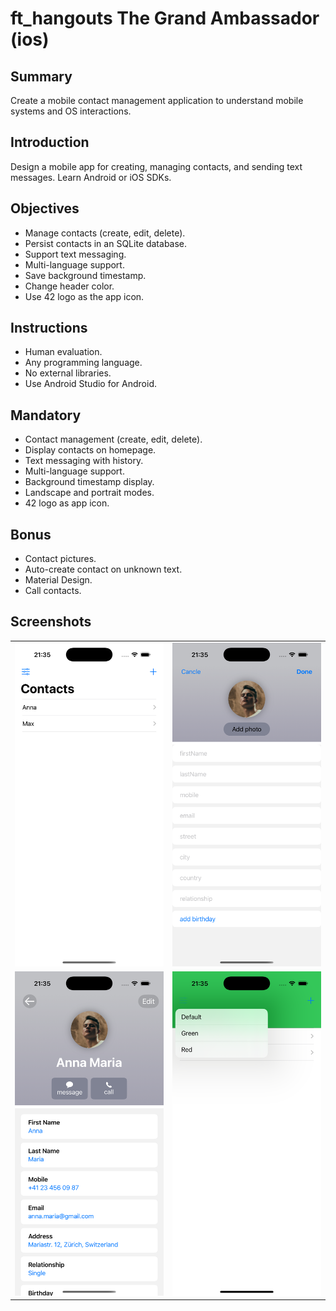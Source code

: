 # ft_hangouts The Grand Ambassador (ios)

## Summary
Create a mobile contact management application to understand mobile systems and OS interactions.

## Introduction
Design a mobile app for creating, managing contacts, and sending text messages. Learn Android or iOS SDKs.

## Objectives
- Manage contacts (create, edit, delete).
- Persist contacts in an SQLite database.
- Support text messaging.
- Multi-language support.
- Save background timestamp.
- Change header color.
- Use 42 logo as the app icon.

## Instructions
- Human evaluation.
- Any programming language.
- No external libraries.
- Use Android Studio for Android.

## Mandatory
- Contact management (create, edit, delete).
- Display contacts on homepage.
- Text messaging with history.
- Multi-language support.
- Background timestamp display.
- Landscape and portrait modes.
- 42 logo as app icon.

## Bonus
- Contact pictures.
- Auto-create contact on unknown text.
- Material Design.
- Call contacts.

## Screenshots
<table width="100%">
  <tr>
    <td width="50%"><img src="screenshots/home.png" width="100%"></td>
    <td width="50%"><img src="screenshots/create-contact.png" width="100%"></td>
  </tr>
  <tr>
    <td width="50%"><img src="screenshots/contact.png" width="100%"></td>
    <td width="50%"><img src="screenshots/change-color.png" width="100%"></td>
  </tr>
</table>
